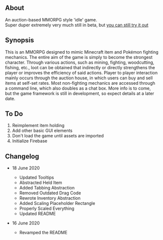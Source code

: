 ## About

An auction-based MMORPG style 'idle' game.  
Super duper extremely very much still in beta, but [you can still try it out](https://Sordamente.github.io/ahction)

## Synopsis
This is an MMORPG designed to mimic Minecraft item and Pokémon fighting mechanics. The entire aim of the game is simply to become the strongest character. Through various actions, such as mining, fighting, woodcutting, fishing, etc., loot can be obtained that indirectly or directly strengthens the player or improves the efficiency of said actions. Player to player interaction mainly occurs through the auction house, in which users can buy and sell items at self-set rates. Most non-fighting mechanics are accessed through a command line, which also doubles as a chat box. More info is to come, but the game framework is still in development, so expect details at a later date.

## To Do

1. Reimplement item holding
2. Add other basic GUI elements
3. Don't load the game until assets are imported
4. Initialize Firebase

## Changelog

- 18 June 2020
    - Updated Tooltips
    - Abstracted Held Item
    - Added Tabbing Abstraction
    - Removed Outdated Drag Code
    - Rewrote Inventory Abstraction
    - Added Scaling Placeholder Rectangle
    - Properly Scaled Everything
    - Updated README

- 16 June 2020
    - Revamped the README
